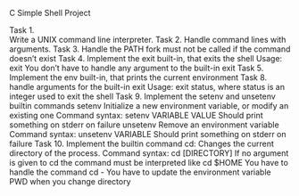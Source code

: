 C Simple Shell Project

Task 1. <br>
	Write a UNIX command line interpreter.
Task 2.
	Handle command lines with arguments.
Task 3.
	Handle the PATH
	fork must not be called if the command doesn’t exist
Task 4.
	Implement the exit built-in, that exits the shell
	Usage: exit
	You don’t have to handle any argument to the built-in exit
Task 5.
	Implement the env built-in, that prints the current environment
Task 8.
	handle arguments for the built-in exit
	Usage: exit status, where status is an integer used to exit the shell
Task 9.
	Implement the setenv and unsetenv builtin commands
		setenv
			Initialize a new environment variable, or modify an existing one
			Command syntax: setenv VARIABLE VALUE
			Should print something on stderr on failure
		unsetenv
			Remove an environment variable
			Command syntax: unsetenv VARIABLE
			Should print something on stderr on failure
Task 10.
	Implement the builtin command cd:
		Changes the current directory of the process.
		Command syntax: cd [DIRECTORY]
		If no argument is given to cd the command must be interpreted like cd $HOME
		You have to handle the command cd -
		You have to update the environment variable PWD when you change directory
